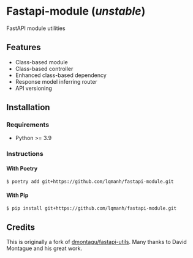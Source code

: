 # Fastapi-module (**_unstable_**)

FastAPI module utilities

## Features

- Class-based module
- Class-based controller
- Enhanced class-based dependency
- Response model inferring router
- API versioning

## Installation

### Requirements

- Python >= 3.9

### Instructions

#### With Poetry

```sh
$ poetry add git+https://github.com/lqmanh/fastapi-module.git
```

#### With Pip

```sh
$ pip install git+https://github.com/lqmanh/fastapi-module.git
```

## Credits

This is originally a fork of [dmontagu/fastapi-utils](https://github.com/dmontagu/fastapi-utils). Many thanks to David Montague and his great work.
